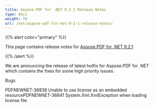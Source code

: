 ```yaml
---
title: Aspose.PDF for .NET 9.2.1 Release Notes
type: docs
weight: 70
url: /net/aspose-pdf-for-net-9-2-1-release-notes/
---
```


{{% alert color="primary" %}} 

This page contains release notes for [Aspose.PDF for .NET 9.2.1](http://www.aspose.com/downloads/pdf/net/new-releases/aspose.pdf-for-.net-9.2.1/)

{{% /alert %}} 

We are announcing the release of latest hotfix for Aspose.PDF for .NET which contains the fixes for some high priority issues.

Bugs

PDFNEWNET-36838 Unable to use license as an embedded resourcePDFNEWNET-36841 System.Xml.XmlException when loading license file
